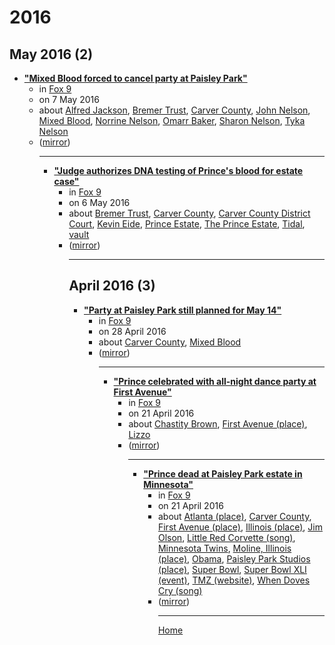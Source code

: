 # 2016

## May 2016 (2)

 - [**"Mixed Blood forced to cancel party at Paisley Park"**](http://www.fox9.com/news/mixed-blood-forced-to-cancel-party-at-paisley-park)<ul><li>in [Fox 9](http://www.fox9.com/)</li><li>on 7 May 2016</li><li>about [Alfred Jackson](../../topics/alfred-jackson/index.md), [Bremer Trust](../../topics/bremer-trust/index.md), [Carver County](../../topics/carver-county/index.md), [John Nelson](../../topics/john-nelson/index.md), [Mixed Blood](../../topics/mixed-blood/index.md), [Norrine Nelson](../../topics/norrine-nelson/index.md), [Omarr Baker](../../topics/omarr-baker/index.md), [Sharon Nelson](../../topics/sharon-nelson/index.md), [Tyka Nelson](../../topics/tyka-nelson/index.md)</li><li>([mirror](https://web.archive.org/web/*/http://www.fox9.com/news/mixed-blood-forced-to-cancel-party-at-paisley-park))</li><ul>

----

 - [**"Judge authorizes DNA testing of Prince's blood for estate case"**](http://www.fox9.com/news/judge-authorizes-dna-testing-of-princes-blood-for-estate-case)<ul><li>in [Fox 9](http://www.fox9.com/)</li><li>on 6 May 2016</li><li>about [Bremer Trust](../../topics/bremer-trust/index.md), [Carver County](../../topics/carver-county/index.md), [Carver County District Court](../../topics/carver-county-district-court/index.md), [Kevin Eide](../../topics/kevin-eide/index.md), [Prince Estate](../../topics/prince-estate/index.md), [The Prince Estate](../../topics/the-prince-estate/index.md), [Tidal](../../topics/tidal/index.md), [vault](../../topics/vault/index.md)</li><li>([mirror](https://web.archive.org/web/*/http://www.fox9.com/news/judge-authorizes-dna-testing-of-princes-blood-for-estate-case))</li><ul>

----

## April 2016 (3)

 - [**"Party at Paisley Park still planned for May 14"**](http://www.fox9.com/entertainment/party-at-paisley-park-still-planned-for-may-14)<ul><li>in [Fox 9](http://www.fox9.com/)</li><li>on 28 April 2016</li><li>about [Carver County](../../topics/carver-county/index.md), [Mixed Blood](../../topics/mixed-blood/index.md)</li><li>([mirror](https://web.archive.org/web/*/http://www.fox9.com/entertainment/party-at-paisley-park-still-planned-for-may-14))</li><ul>

----

 - [**"Prince celebrated with all-night dance party at First Avenue"**](http://www.fox9.com/entertainment/all-night-dance-party-at-first-avenue-to-honor-prince)<ul><li>in [Fox 9](http://www.fox9.com/)</li><li>on 21 April 2016</li><li>about [Chastity Brown](../../topics/chastity-brown/index.md), [First Avenue (place)](../../topics/place/first-avenue/index.md), [Lizzo](../../topics/lizzo/index.md)</li><li>([mirror](https://web.archive.org/web/*/http://www.fox9.com/entertainment/all-night-dance-party-at-first-avenue-to-honor-prince))</li><ul>

----

 - [**"Prince dead at Paisley Park estate in Minnesota"**](http://www.fox9.com/news/emergency-medical-response-at-paisley-park)<ul><li>in [Fox 9](http://www.fox9.com/)</li><li>on 21 April 2016</li><li>about [Atlanta (place)](../../topics/place/atlanta/index.md), [Carver County](../../topics/carver-county/index.md), [First Avenue (place)](../../topics/place/first-avenue/index.md), [Illinois (place)](../../topics/place/illinois/index.md), [Jim Olson](../../topics/jim-olson/index.md), [Little Red Corvette (song)](../../topics/song/little-red-corvette/index.md), [Minnesota Twins](../../topics/minnesota-twins/index.md), [Moline, Illinois (place)](../../topics/place/moline-illinois/index.md), [Obama](../../topics/obama/index.md), [Paisley Park Studios (place)](../../topics/place/paisley-park-studios/index.md), [Super Bowl](../../topics/super-bowl/index.md), [Super Bowl XLI (event)](../../topics/event/super-bowl-xli/index.md), [TMZ (website)](../../topics/website/tmz/index.md), [When Doves Cry (song)](../../topics/song/when-doves-cry/index.md)</li><li>([mirror](https://web.archive.org/web/*/http://www.fox9.com/news/emergency-medical-response-at-paisley-park))</li><ul>

----

[Home](../index.md)
